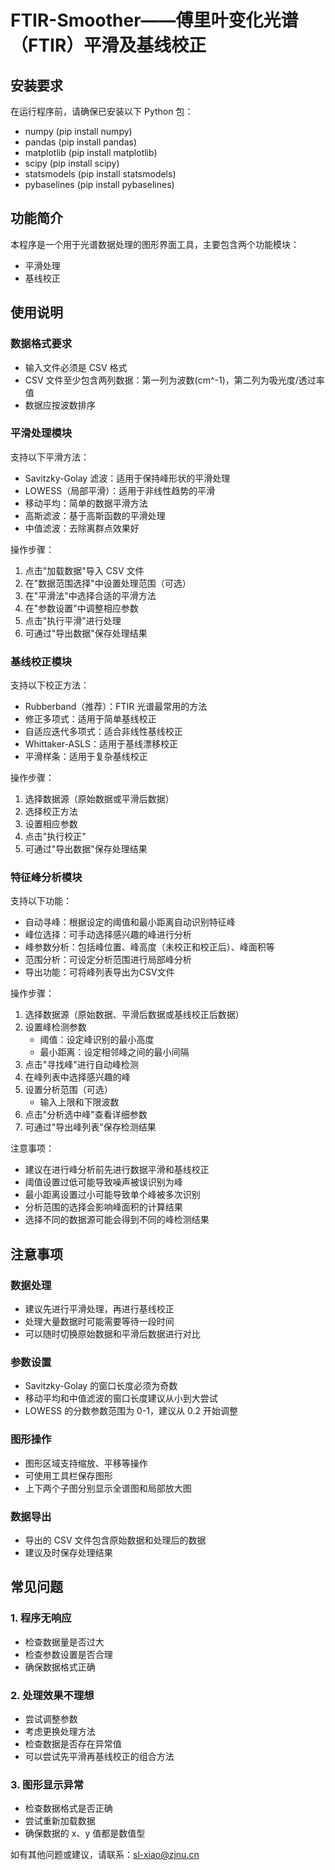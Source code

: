 # FTIR-Smoother——傅里叶变化光谱（FTIR）平滑及基线校正

## 安装要求

在运行程序前，请确保已安装以下 Python 包：
- numpy (pip install numpy)
- pandas (pip install pandas)
- matplotlib (pip install matplotlib) 
- scipy (pip install scipy)
- statsmodels (pip install statsmodels)
- pybaselines (pip install pybaselines)

## 功能简介

本程序是一个用于光谱数据处理的图形界面工具，主要包含两个功能模块：
- 平滑处理
- 基线校正

## 使用说明

### 数据格式要求
- 输入文件必须是 CSV 格式
- CSV 文件至少包含两列数据：第一列为波数(cm^-1)，第二列为吸光度/透过率值
- 数据应按波数排序

### 平滑处理模块

支持以下平滑方法：
- Savitzky-Golay 滤波：适用于保持峰形状的平滑处理
- LOWESS（局部平滑）：适用于非线性趋势的平滑
- 移动平均：简单的数据平滑方法
- 高斯滤波：基于高斯函数的平滑处理
- 中值滤波：去除离群点效果好

操作步骤：
1. 点击"加载数据"导入 CSV 文件
2. 在"数据范围选择"中设置处理范围（可选）
3. 在"平滑法"中选择合适的平滑方法
4. 在"参数设置"中调整相应参数
5. 点击"执行平滑"进行处理
6. 可通过"导出数据"保存处理结果

### 基线校正模块

支持以下校正方法：
- Rubberband（推荐）：FTIR 光谱最常用的方法
- 修正多项式：适用于简单基线校正
- 自适应迭代多项式：适合非线性基线校正
- Whittaker-ASLS：适用于基线漂移校正
- 平滑样条：适用于复杂基线校正

操作步骤：
1. 选择数据源（原始数据或平滑后数据）
2. 选择校正方法
3. 设置相应参数
4. 点击"执行校正"
5. 可通过"导出数据"保存处理结果

### 特征峰分析模块

支持以下功能：
- 自动寻峰：根据设定的阈值和最小距离自动识别特征峰
- 峰位选择：可手动选择感兴趣的峰进行分析
- 峰参数分析：包括峰位置、峰高度（未校正和校正后）、峰面积等
- 范围分析：可设定分析范围进行局部峰分析
- 导出功能：可将峰列表导出为CSV文件

操作步骤：
1. 选择数据源（原始数据、平滑后数据或基线校正后数据）
2. 设置峰检测参数
   - 阈值：设定峰识别的最小高度
   - 最小距离：设定相邻峰之间的最小间隔
3. 点击"寻找峰"进行自动峰检测
4. 在峰列表中选择感兴趣的峰
5. 设置分析范围（可选）
   - 输入上限和下限波数
6. 点击"分析选中峰"查看详细参数
7. 可通过"导出峰列表"保存检测结果

注意事项：
- 建议在进行峰分析前先进行数据平滑和基线校正
- 阈值设置过低可能导致噪声被误识别为峰
- 最小距离设置过小可能导致单个峰被多次识别
- 分析范围的选择会影响峰面积的计算结果
- 选择不同的数据源可能会得到不同的峰检测结果

## 注意事项

### 数据处理
- 建议先进行平滑处理，再进行基线校正
- 处理大量数据时可能需要等待一段时间
- 可以随时切换原始数据和平滑后数据进行对比

### 参数设置
- Savitzky-Golay 的窗口长度必须为奇数
- 移动平均和中值滤波的窗口长度建议从小到大尝试
- LOWESS 的分数参数范围为 0-1，建议从 0.2 开始调整

### 图形操作
- 图形区域支持缩放、平移等操作
- 可使用工具栏保存图形
- 上下两个子图分别显示全谱图和局部放大图

### 数据导出
- 导出的 CSV 文件包含原始数据和处理后的数据
- 建议及时保存处理结果

## 常见问题

### 1. 程序无响应
- 检查数据量是否过大
- 检查参数设置是否合理
- 确保数据格式正确

### 2. 处理效果不理想
- 尝试调整参数
- 考虑更换处理方法
- 检查数据是否存在异常值
- 可以尝试先平滑再基线校正的组合方法

### 3. 图形显示异常
- 检查数据格式是否正确
- 尝试重新加载数据
- 确保数据的 x、y 值都是数值型

如有其他问题或建议，请联系：sl-xiao@zjnu.cn